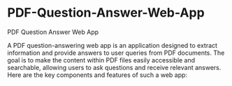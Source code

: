 # PDF-Question-Answer-Web-App
PDF Question Answer Web App

A PDF question-answering web app is an application designed to extract information and provide answers to user queries from PDF documents. The goal is to make the content within PDF files easily accessible and searchable, allowing users to ask questions and receive relevant answers. Here are the key components and features of such a web app:
